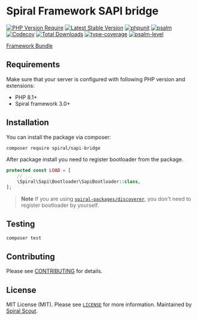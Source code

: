# Spiral Framework SAPI bridge

[![PHP Version Require](https://poser.pugx.org/spiral/sapi-bridge/require/php)](https://packagist.org/packages/spiral/sapi-bridge)
[![Latest Stable Version](https://poser.pugx.org/spiral/sapi-bridge/v/stable)](https://packagist.org/packages/spiral/sapi-bridge)
[![phpunit](https://github.com/spiral/sapi-bridge/actions/workflows/phpunit.yml/badge.svg)](https://github.com/spiral/sapi-bridge/actions)
[![psalm](https://github.com/spiral/sapi-bridge/actions/workflows/psalm.yml/badge.svg)](https://github.com/spiral/sapi-bridge/actions)
[![Codecov](https://codecov.io/gh/spiral/sapi-bridge/branch/master/graph/badge.svg)](https://codecov.io/gh/spiral/sapi-bridge)
[![Total Downloads](https://poser.pugx.org/spiral/sapi-bridge/downloads)](https://packagist.org/packages/spiral/sapi-bridge)
[![type-coverage](https://shepherd.dev/github/spiral/sapi-bridge/coverage.svg)](https://shepherd.dev/github/spiral/sapi-bridge)
[![psalm-level](https://shepherd.dev/github/spiral/sapi-bridge/level.svg)](https://shepherd.dev/github/spiral/sapi-bridge)

[Framework Bundle](https://github.com/spiral/framework)

## Requirements

Make sure that your server is configured with following PHP version and extensions:

- PHP 8.1+
- Spiral framework 3.0+

## Installation

You can install the package via composer:

```bash
composer require spiral/sapi-bridge
```

After package install you need to register bootloader from the package.

```php
protected const LOAD = [
    // ...
    \Spiral\Sapi\Bootloader\SapiBootloader::class,
];
```

> **Note**
> If you are using [`spiral-packages/discoverer`](https://github.com/spiral-packages/discoverer),
> you don't need to register bootloader by yourself.

## Testing

```bash
composer test
```

## Contributing

Please see [CONTRIBUTING](.github/CONTRIBUTING.md) for details.

## License

MIT License (MIT). Please see [`LICENSE`](./LICENSE) for more information. Maintained by [Spiral Scout](https://spiralscout.com).
